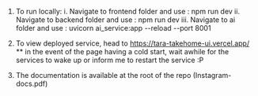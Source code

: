 1. To run locally:
    i. Navigate to frontend folder and use : npm run dev
    ii. Navigate to backend folder and use : npm run dev
    iii. Navigate to ai folder and use : uvicorn ai_service:app --reload --port 8001

2. To view deployed service, head to https://tara-takehome-ui.vercel.app/
    ** in the event of the page having a cold start, wait awhile for the services to wake up or inform me to restart the service :P

3. The documentation is available at the root of the repo (Instagram-docs.pdf)